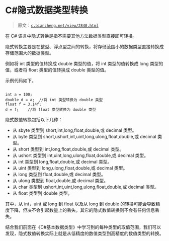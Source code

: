 # C#隐式数据类型转换

> 原文：[`c.biancheng.net/view/2840.html`](http://c.biancheng.net/view/2840.html)

在 C# 语言中隐式转换是指不需要其他方法数据类型直接即可转换。

隐式转换主要是在整型、浮点型之间的转换，将存储范围小的数据类型直接转换成存储范围大的数据类型。

例如将 int 类型的值转换成 double 类型的值，将 int 类型的值转换成 long 类型的值，或者将 float 类型的值转换成 double 类型的值。

示例代码如下。

```

int a = 100;
double d = a;  //将 int 类型转换为 double 类型
float f = 3.14f;
d = f;    //将 float 类型转换为 double 类型
```

隐式数值转换包括以下几种：

*   从 sbyte 类型到 short,int,long,float,double,或 decimal 类型。
*   从 byte 类型到 short,ushort,int,uint,long,ulong,float,double,或 decimal 类型。
*   从 short 类型到 int,long,float,double,或 decimal 类型。
*   从 ushort 类型到 int,uint,long,ulong,float,double,或 decimal 类型。
*   从 int 类型到 long,float,double,或 decimal 类型。
*   从 uint 类型到 long,ulong,float,double,或 decimal 类型。
*   从 long 类型到 float,double,或 decimal 类型。
*   从 ulong 类型到 float,double,或 decimal 类型。
*   从 char 类型到 ushort,int,uint,long,ulong,float,double,或 decimal 类型。
*   从 float 类型到 double 类型。

其中，从 int，uint 或 long 到 float 以及从 long 到 double 的转换可能会导致精度下降，但决不会引起数量上的丢失。其它的隐式数值转换则不会有任何信息丢失。

结合我们前面在《C#基本数据类型》中学习到的每种类型的取值范围，我们可以发现，隐式数值转换实际上就是从低精度的数值类型到高精度的数值类型的转换。